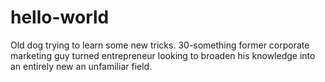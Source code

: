 # hello-world
Old dog trying to learn some new tricks.
30-something former corporate marketing guy turned entrepreneur looking to broaden his knowledge into an entirely new an unfamiliar field.


